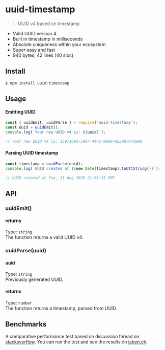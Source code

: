 # uuid-timestamp
> UUID v4 based on timestamp

- Valid UUID version 4
- Built in timestamp in milliseconds
- Absolute uniqueness within your ecosystem
- Super easy and fast
- 940 bytes, 42 lines (40 sloc)

## Install
```
$ npm install uuid-timestamp
```

## Usage
#### Emitting UUID
```js
const { uuidEmit, uuidParse } = require('uuid-timestamp');
const uuid = uuidEmit();
console.log(`Your new UUID v4 is: ${uuid}`);

// Your new UUID v4 is: 15971692-5987-4442-9890-925987442890
```
#### Parsing UUID timestamp
```js
const timestamp = uuidParse(uuid);
console.log(`UUID created at ${new Date(timestamp).toUTCString()}`);

// UUID created at Tue, 11 Aug 2020 21:06:31 GMT
```

## API
### uuidEmit()

#### returns
Type: `string`  
The function returns a valid UUID v4.

### uuidParse(uuid)
#### uuid
Type: `string`  
Previously generated UUID.

#### returns
Type: `number`  
The function returns a timestamp, parsed from UUID.

## Benchmarks
A comparative performance test based on discussion thread on [stackoverflow](https://stackoverflow.com/questions/105034/how-to-create-guid-uuid/). You can run the test and see the results on [jsben.ch](https://jsben.ch/bvtX3).
